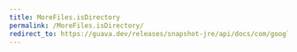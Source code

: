 ```yaml
---
title: MoreFiles.isDirectory
permalink: /MoreFiles.isDirectory/
redirect_to: https://guava.dev/releases/snapshot-jre/api/docs/com/google/common/io/MoreFiles.html#isDirectory-java.nio.file.LinkOption...-
---
```

